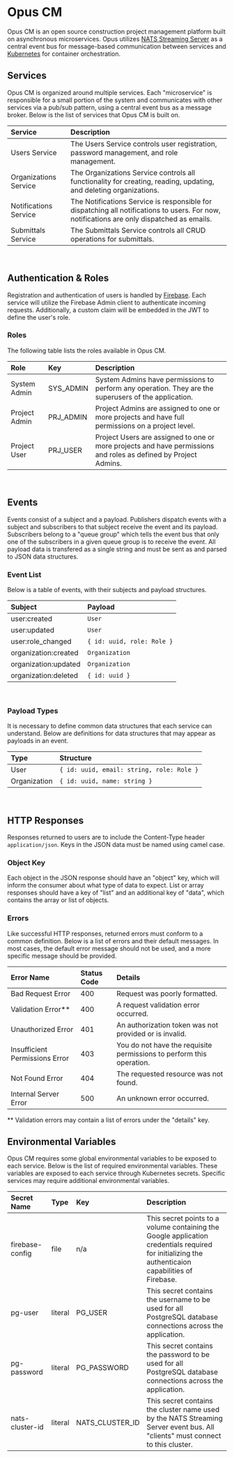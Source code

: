 <!-- prettier-ignore-start -->

# **Opus CM**
Opus CM is an open source construction project management platform built on asynchronous microservices. Opus utilizes [NATS Streaming Server](https://docs.nats.io/) as a central event bus for message-based communication between services and [Kubernetes](https://https://kubernetes.io/) for container orchestration.
<br />

## **Services**
Opus CM is organized around multiple services. Each "microservice" is responsible for a small portion of the system and communicates with other services via a pub/sub pattern, using a central event bus as a message broker. Below is the list of services that Opus CM is built on.

| Service | Description |
| :------ | :---------- |
| Users Service | The Users Service controls user registration, password management, and role management. |
| Organizations Service | The Organizations Service controls all functionality for creating, reading, updating, and deleting organizations. |
| Notifications Service | The Notifications Service is responsible for dispatching all notifications to users. For now, notifications are only dispatched as emails. |
| Submittals Service | The Submittals Service controls all CRUD operations for submittals. |
<br />

## **Authentication & Roles**
Registration and authentication of users is handled by [Firebase](https://firebase.google.com/). Each service will utilize the Firebase Admin client to authenticate incoming requests. Additionally, a custom claim will be embedded in the JWT to define the user's role.

### **Roles**
The following table lists the roles available in Opus CM.

| Role | Key | Description |
| :--- | :-- | :---------- |
| System Admin | SYS_ADMIN | System Admins have permissions to perform any operation. They are the superusers of the application.
| Project Admin | PRJ_ADMIN | Project Admins are assigned to one or more projects and have full permissions on a project level.
| Project User | PRJ_USER | Project Users are assigned to one or more projects and have permissions and roles as defined by Project Admins.
<br />

## **Events**
Events consist of a subject and a payload. Publishers dispatch events with a subject and subscribers to that subject receive the event and its payload. Subscribers belong to a "queue group" which tells the event bus that only one of the subscribers in a given queue group is to receive the event. All payload data is transfered as a single string and must be sent as and parsed to JSON data structures.

### **Event List**
Below is a table of events, with their subjects and payload structures.

| Subject | Payload |
| :------ | :------ |
| user:created | ``` User ``` |
| user:updated | ``` User ``` |
| user:role_changed | ``` { id: uuid, role: Role } ``` |
| organization:created | ``` Organization ``` |
| organization:updated | ``` Organization ``` |
| organization:deleted | ``` { id: uuid } ``` |
<br />

### **Payload Types**
It is necessary to define common data structures that each service can understand. Below are definitions for data structures that may appear as payloads in an event.

| Type | Structure |
| :-------- | :-------- |
| User | ``` { id: uuid, email: string, role: Role } ``` |
| Organization | ``` { id: uuid, name: string } ``` |
</br>

## **HTTP Responses**
Responses returned to users are to include the Content-Type header ```application/json```. Keys in the JSON data must be named using camel case.

### **Object Key**
Each object in the JSON response should have an "object" key, which will inform the consumer about what type of data to expect. List or array responses should have a key of "list" and an additional key of "data", which contains the array or list of objects.

### **Errors**
Like successful HTTP responses, returned errors must conform to a common definition. Below is a list of errors and their default messages. In most cases, the default error message should not be used, and a more specific message should be provided.

| Error Name | Status Code | Details |
| :--------- | :---------- | :------ |
| Bad Request Error | 400 | Request was poorly formatted. |
| Validation Error** | 400 | A request validation error occurred. |
| Unauthorized Error | 401 | An authorization token was not provided or is invalid. |
| Insufficient Permissions Error | 403 | You do not have the requisite permissions to perform this operation. |
| Not Found Error | 404 | The requested resource was not found. |
| Internal Server Error | 500 | An unknown error occurred. |
** Validation errors may contain a list of errors under the "details" key.

## **Environmental Variables**
Opus CM requires some global environmental variables to be exposed to each service. Below is the list of required environmental variables. These variables are exposed to each service through Kubernetes secrets. Specific services may require additional environmental variables.

| Secret Name | Type | Key | Description |
| :---------- | :--- | :-- | :---------- |
| firebase-config | file | n/a | This secret points to a volume containing the Google application credentials required for initializing the authenticaion capabilities of Firebase. |
| pg-user | literal | PG_USER | This secret contains the username to be used for all PostgreSQL database connections across the application. |
| pg-password | literal | PG_PASSWORD | This secret contains the password to be used for all PostgreSQL database connections across the application. |
| nats-cluster-id | literal | NATS_CLUSTER_ID | This secret contains the cluster name used by the NATS Streaming Server event bus. All "clients" must connect to this cluster. |

<!-- prettier-ignore-end -->
